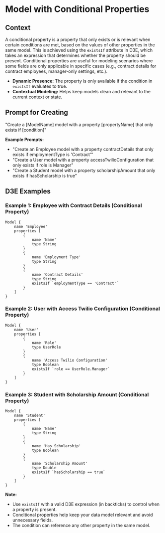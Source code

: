 # Model with Conditional Properties

## Context

A conditional property is a property that only exists or is relevant when certain conditions are met, based on the values of other properties in the same model. This is achieved using the `existsIf` attribute in D3E, which takes an expression that determines whether the property should be present. Conditional properties are useful for modeling scenarios where some fields are only applicable in specific cases (e.g., contract details for contract employees, manager-only settings, etc.).

- **Dynamic Presence:** The property is only available if the condition in `existsIf` evaluates to true.
- **Contextual Modeling:** Helps keep models clean and relevant to the current context or state.

## Prompt for Creating

"Create a [ModelName] model with a property [propertyName] that only exists if [condition]"

**Example Prompts:**

- "Create an Employee model with a property contractDetails that only exists if employmentType is 'Contract'"
- "Create a User model with a property accessTwilioConfiguration that only exists if role is Manager"
- "Create a Student model with a property scholarshipAmount that only exists if hasScholarship is true"

## D3E Examples

### Example 1: Employee with Contract Details (Conditional Property)

```d3e
Model {
    name 'Employee'
    properties [
        {
            name 'Name'
            type String
        }
        {
            name 'Employment Type'
            type String
        }
        {
            name 'Contract Details'
            type String
            existsIf `employmentType == 'Contract'`
        }
    ]
}
```

### Example 2: User with Access Twilio Configuration (Conditional Property)

```d3e
Model {
    name 'User'
    properties [
        {
            name 'Role'
            type UserRole
        }
        {
            name 'Access Twilio Configuration'
            type Boolean
            existsIf `role == UserRole.Manager`
        }
    ]
}
```

### Example 3: Student with Scholarship Amount (Conditional Property)

```d3e
Model {
    name 'Student'
    properties [
        {
            name 'Name'
            type String
        }
        {
            name 'Has Scholarship'
            type Boolean
        }
        {
            name 'Scholarship Amount'
            type Double
            existsIf `hasScholarship == true`
        }
    ]
}
```

**Note:**

- Use `existsIf` with a valid D3E expression (in backticks) to control when a property is present.
- Conditional properties help keep your data model relevant and avoid unnecessary fields.
- The condition can reference any other property in the same model.
